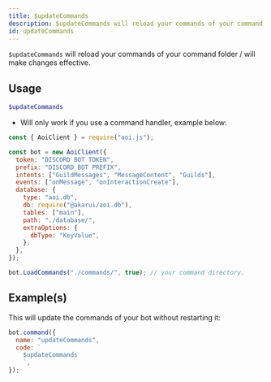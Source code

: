 ```yaml
---
title: $updateCommands
description: $updateCommands will reload your commands of your command folder / will make changes effective.
id: updateCommands
---
```


`$updateCommands` will reload your commands of your command folder / will make changes effective.

## Usage

```php
$updateCommands
```

- Will only work if you use a command handler, example below:

```javascript
const { AoiClient } = require("aoi.js");

const bot = new AoiClient({
  token: "DISCORD BOT TOKEN",
  prefix: "DISCORD BOT PREFIX",
  intents: ["GuildMessages", "MessageContent", "Guilds"],
  events: ["onMessage", "onInteractionCreate"],
  database: {
    type: "aoi.db",
    db: require("@akarui/aoi.db"),
    tables: ["main"],
    path: "./database/",
    extraOptions: {
      dbType: "KeyValue",
    },
  },
});

bot.LoadCommands("./commands/", true); // your command directory.
```

## Example(s)

This will update the commands of your bot without restarting it:

```javascript
bot.command({
  name: "updateCommands",
  code: `
    $updateCommands
    `,
});
```
